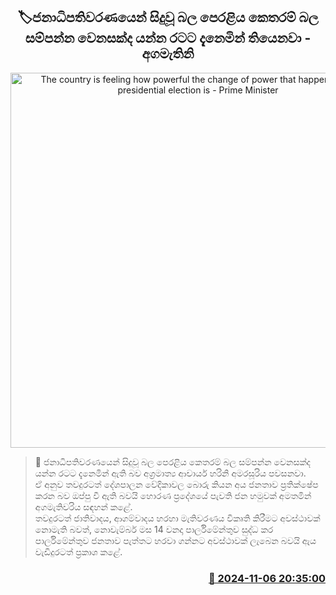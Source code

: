 <p align='center'><b><h2 align='center' title='The country is feeling how powerful the change of power that happened in the presidential election is - Prime Minister'>🏷ජනාධිපතිවරණයෙන් සිදුවූ බල පෙරළිය කෙතරම් බල සම්පන්න වෙනසක්ද යන්න රටට දැනෙමින් තියෙනවා - අගමැතිනි</h2></b></p>
<p align='center'><img src='https://helakuru.sgp1.cdn.digitaloceanspaces.com/esana/images/lib/harini-amarasuriya-mtr.jpg' width='600' alt='The country is feeling how powerful the change of power that happened in the presidential election is - Prime Minister'></p>

>📝 ජනාධිපතිවරණයෙන් සිදුවූ බල පෙරළිය කෙතරම් බල සම්පන්න වෙනසක්ද යන්න රටට දැනෙමින් ඇති බව අග්‍රමාත්‍ය ආචාර්ය හරිනි අමරසූරිය පවසනවා.<br>ඒ අනුව තවදුරටත් දේශපාලන වේදිකාවල බොරු කියන අය ජනතාව ප්‍රතික්ෂේප කරන බව ඔප්පු වී ඇති බවයි හොරණ ප්‍රදේශයේ පැවති ජන හමුවක් අමතමින් අගමැතිවරිය සඳහන් කළේ.<br>තවදුරටත් ජාතිවාදය, ආගම්වාදය හරහා මැතිවරණය විකෘති කිරීමට අවස්ථාවක් නොමැති බවත්, නොවැම්බර් මස 14 වනදා පාර්ලිමේන්තුව සුද්ධ කර පාර්ලිමේන්තුව ජනතාව පැත්තට හරවා ගන්නට අවස්ථාවක් ලැබෙන බවයි ඇය වැඩිදුරටත් ප්‍රකාශ කළේ.<br>

<h3 align='right'><a href='https://www.helakuru.lk/esana/p/104811/'>📅 2024-11-06 20:35:00</a></h3>
